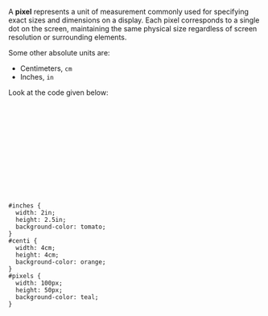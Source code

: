 A **pixel** represents a unit of measurement
commonly used for specifying exact sizes and
dimensions on a display.
Each pixel corresponds to a single dot on
the screen, maintaining the same physical size
regardless of screen resolution or surrounding elements.

Some other absolute units are:

- Centimeters, `cm`
- Inches, `in`

Look at the code given below:

<codeblock language="css" type="lesson">
<code>
<panel language="html">
<div id="inches">
  <div id="centi">
    <div id="pixels">
    </div>
  </div>
</div>
</panel>
<panel language="css">
#inches {
  width: 2in;
  height: 2.5in;
  background-color: tomato;
}
#centi {
  width: 4cm;
  height: 4cm;
  background-color: orange;
}
#pixels {
  width: 100px;
  height: 50px;
  background-color: teal;
}
</panel>
</code>
</codeblock>
